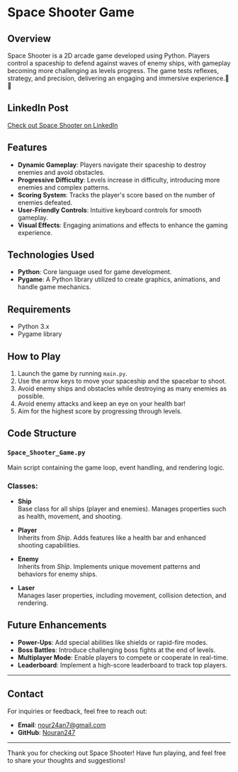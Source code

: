 # Space Shooter Game

## Overview
Space Shooter is a 2D arcade game developed using Python. Players control a spaceship to defend against waves of enemy ships, with gameplay becoming more challenging as levels progress. The game tests reflexes, strategy, and precision, delivering an engaging and immersive experience.🚀✨

## LinkedIn Post
[Check out Space Shooter on LinkedIn](https://www.linkedin.com/posts/nouran-emad-4a6519299_hello-everyone-im-thrilled-to-share-an-activity-7198654984169656320-L60Q/?utm_source=share&utm_medium=member_android)


## Features
- **Dynamic Gameplay**: Players navigate their spaceship to destroy enemies and avoid obstacles.
- **Progressive Difficulty**: Levels increase in difficulty, introducing more enemies and complex patterns.
- **Scoring System**: Tracks the player's score based on the number of enemies defeated.
- **User-Friendly Controls**: Intuitive keyboard controls for smooth gameplay.
- **Visual Effects**: Engaging animations and effects to enhance the gaming experience.

## Technologies Used
- **Python**: Core language used for game development.
- **Pygame**: A Python library utilized to create graphics, animations, and handle game mechanics.

## Requirements

- Python 3.x
- Pygame library


## How to Play
1. Launch the game by running `main.py`.
2. Use the arrow keys to move your spaceship and the spacebar to shoot.
3. Avoid enemy ships and obstacles while destroying as many enemies as possible.
4. Avoid enemy attacks and keep an eye on your health bar!
5. Aim for the highest score by progressing through levels.


## Code Structure

### `Space_Shooter_Game.py`
Main script containing the game loop, event handling, and rendering logic.

### Classes:

- **Ship**  
  Base class for all ships (player and enemies). Manages properties such as health, movement, and shooting.

- **Player**  
  Inherits from *Ship*. Adds features like a health bar and enhanced shooting capabilities.

- **Enemy**  
  Inherits from *Ship*. Implements unique movement patterns and behaviors for enemy ships.

- **Laser**  
  Manages laser properties, including movement, collision detection, and rendering.


## Future Enhancements
- **Power-Ups**: Add special abilities like shields or rapid-fire modes.
- **Boss Battles**: Introduce challenging boss fights at the end of levels.
- **Multiplayer Mode**: Enable players to compete or cooperate in real-time.
- **Leaderboard**: Implement a high-score leaderboard to track top players.


-----

## Contact
For inquiries or feedback, feel free to reach out:
- **Email**: nour24an7@gmail.com
- **GitHub**: [Nouran247](https://github.com/yourusername)

---
Thank you for checking out Space Shooter! Have fun playing, and feel free to share your thoughts and suggestions!
